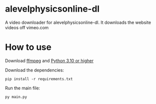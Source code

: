 # alevelphysicsonline-dl

A video downloader for alevelphysicsonline-dl.
It downloads the website videos off vimeo.com

# How to use

Download [ffmpeg](https://ffmpeg.org/download.html) and [Python 3.10 or higher](https://www.python.org/downloads/)

Download the dependencies:

```
pip install -r requirements.txt
```

Run the main file:

```
py main.py
```
